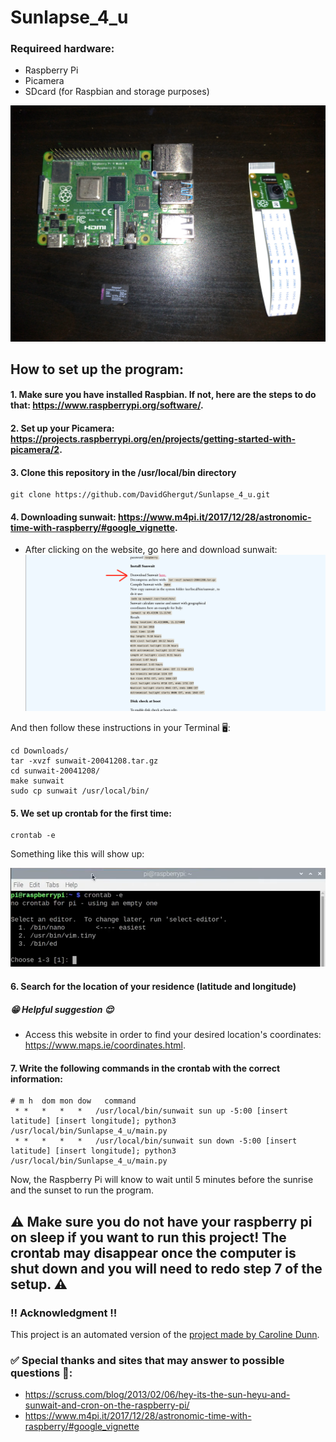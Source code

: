 # Sunlapse_4_u

### Requireed hardware:

* Raspberry Pi
* Picamera 
* SDcard (for Raspbian and storage purposes)

![Requirements](https://github.com/DavidGhergut/Sunlapse_4_u/blob/main/Requirements.png)
## How to set up the program:

#### 1. Make sure you have installed Raspbian. If not, here are the steps to do that: https://www.raspberrypi.org/software/.

#### 2. Set up your Picamera: https://projects.raspberrypi.org/en/projects/getting-started-with-picamera/2.

#### 3. Clone this repository in the /usr/local/bin directory
```
git clone https://github.com/DavidGhergut/Sunlapse_4_u.git
``` 

#### 4. Downloading sunwait: https://www.m4pi.it/2017/12/28/astronomic-time-with-raspberry/#google_vignette.
* After clicking on the website, go here and download sunwait:
  ![Instructions](https://github.com/DavidGhergut/Sunlapse_4_u/blob/main/Downloading_sunwait.png)

And then follow these instructions in your Terminal 🖥:

```
cd Downloads/
tar -xvzf sunwait-20041208.tar.gz
cd sunwait-20041208/
make sunwait
sudo cp sunwait /usr/local/bin/
```
 

#### 5. We set up crontab for the first time:
```
crontab -e
``` 
Something like this will show up:

![Terminal_message](https://github.com/DavidGhergut/Sunlapse_4_u/blob/main/Terminal_message.png)

#### 6. Search for the location of your residence (latitude and longitude)

##### 😁 Helpful suggestion 😌

* Access this website in order to find your desired location's coordinates: https://www.maps.ie/coordinates.html.

#### 7. Write the following commands in the crontab with the correct information:

```
# m h  dom mon dow   command
 * *   *   *   *   /usr/local/bin/sunwait sun up -5:00 [insert latitude] [insert longitude]; python3 /usr/local/bin/Sunlapse_4_u/main.py
 * *   *   *   *   /usr/local/bin/sunwait sun down -5:00 [insert latitude] [insert longitude]; python3 /usr/local/bin/Sunlapse_4_u/main.py 
``` 
Now, the Raspberry Pi will know to wait until 5 minutes before the sunrise and the sunset to run the program. 

## ⚠️ Make sure you do not have your raspberry pi on sleep if you want to run this project! The crontab may disappear once the computer is shut down and you will need to redo step 7 of the setup. ⚠️

### ‼️ Acknowledgment ‼️

This project is an automated version of the [project made by Caroline Dunn](https://github.com/carolinedunn/timelapse).

### ✅ Special thanks and sites that may answer to possible questions 👏:
* https://scruss.com/blog/2013/02/06/hey-its-the-sun-heyu-and-sunwait-and-cron-on-the-raspberry-pi/
* https://www.m4pi.it/2017/12/28/astronomic-time-with-raspberry/#google_vignette
